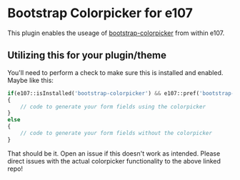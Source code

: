 # Bootstrap Colorpicker for e107

This plugin enables the useage of [bootstrap-colorpicker](https://github.com/mjolnic/bootstrap-colorpicker/) from within e107.

## Utilizing this for your plugin/theme

You'll need to perform a check to make sure this is installed and enabled. Maybe like this:

```php
if(e107::isInstalled('bootstrap-colorpicker') && e107::pref('bootstrap-colorpicker', 'enabled'))
{
	// code to generate your form fields using the colorpicker
}
else
{
	// code to generate your form fields without the colorpicker
}
```

That should be it. Open an issue if this doesn't work as intended. Please direct issues with the actual colorpicker functionality to the above linked repo!
